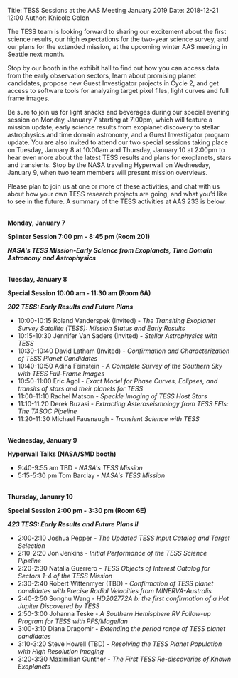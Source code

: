 Title: TESS Sessions at the AAS Meeting January 2019
Date: 2018-12-21 12:00
Author: Knicole Colon

The TESS team is looking forward to sharing our excitement about the
first science results, our high expectations for the two-year science
survey, and our plans for the extended mission, at the upcoming winter
AAS meeting in Seattle next month.

Stop by our booth in the exhibit
hall to find out how you can access data from the early observation
sectors, learn about promising planet candidates, propose new Guest
Investigator projects in Cycle 2, and get access to software tools for
analyzing target pixel files, light curves and full frame
images.

Be sure to join us for light snacks
and beverages during our special evening session on Monday, January 7
starting at 7:00pm, which will feature a mission update, early science results from
exoplanet discovery to stellar astrophysics and time domain astronomy,
and a Guest Investigator program update. You are also invited to
attend our two special
sessions taking place on Tuesday, January 8 at 10:00am and Thursday,
January 10 at 2:00pm to hear even more about the latest TESS results and plans for
exoplanets, stars and transients. Stop by the NASA traveling
Hyperwall on Wednesday, January 9, when two team members will present mission
overviews.

Please plan to join us at one or
more of these activities, and chat with us about how your own TESS
research projects are going, and what you’d like to see in the
future. A summary of the TESS activities at AAS 233 is below.

<br>
<b> Monday, January 7

Splinter Session 7:00 pm - 8:45 pm (Room 201) </b>

<b><i> NASA's TESS Mission-Early Science from Exoplanets, Time Domain
Astronomy and Astrophysics </i></b>

<br>
<b> Tuesday, January 8

Special Session 10:00 am - 11:30 am (Room 6A) </b>

<b><i> 202 TESS: Early Results and Future Plans </i></b>

* 10:00-10:15 Roland Vanderspek (Invited) - <i>The Transiting Exoplanet Survey Satellite (TESS): Mission Status and Early Results</i>
* 10:15-10:30 Jennifer Van Saders (Invited) - <i> Stellar Astrophysics
with TESS </i>
* 10:30-10:40 David Latham (Invited) - <i> Confirmation and Characterization of TESS Planet Candidates </i>
* 10:40-10:50 Adina Feinstein - <i> A Complete Survey of the Southern Sky with TESS Full-Frame Images </i>
* 10:50-11:00 Eric Agol - <i> Exact Model for Phase Curves, Eclipses, and transits of stars and their planets for TESS </i>
* 11:00-11:10 Rachel Matson - <i> Speckle Imaging of TESS Host Stars</i>
* 11:10-11:20 Derek Buzasi - <i> Extracting Asteroseismology from TESS FFIs: The TASOC Pipeline </i>
* 11:20-11:30 Michael Fausnaugh - <i> Transient Science with TESS </i>

<br>
<b> Wednesday, January 9

Hyperwall Talks (NASA/SMD booth) </b>

* 9:40-9:55 am TBD - <i> NASA's TESS Mission </i>
* 5:15-5:30 pm Tom Barclay - <i> NASA's TESS Mission </i>

<br>
<b> Thursday, January 10

Special Session 2:00 pm - 3:30 pm (Room 6E) </b>

<b><i> 423 TESS: Early Results and Future Plans II </i></b>

* 2:00-2:10 Joshua Pepper - <i>The Updated TESS Input Catalog and Target Selection</i>
* 2:10-2:20 Jon Jenkins - <i>Initial Performance of the TESS Science Pipeline</i>
* 2:20-2:30 Natalia Guerrero - <i>TESS Objects of Interest Catalog for Sectors 1-4 of the TESS Mission</i>
* 2:30-2:40 Robert Wittenmyer (TBD) - <i>Confirmation of TESS planet candidates with Precise Radial Velocities from MINERVA-Australis</i>
* 2:40-2:50 Songhu Wang - <i>HD202772A b: the first confirmation of a Hot Jupiter Discovered by TESS</i>
* 2:50-3:00 Johanna Teske - <i> A Southern Hemisphere RV Follow-up Program for TESS with PFS/Magellan</i>
* 3:00-3:10 Diana Dragomir - <i> Extending the period range of TESS planet candidates</i>
* 3:10-3:20 Steve Howell (TBD) - <i> Resolving the TESS Planet Population with High Resolution Imaging</i>
* 3:20-3:30 Maximilian Gunther - <i> The First TESS Re-discoveries of Known Exoplanets</i>




